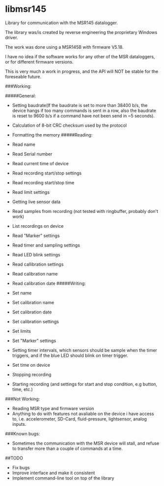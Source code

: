 # libmsr145
Library for communication with the MSR145 datalogger.

The library was/is created by reverse engineering the proprietary Windows driver.

The work was done using a MSR145B with firmware V5.18.

I have no idea if the software works for any other of the MSR dataloggers, or for different firmware versions.


This is very much a work in progress, and the API will NOT be stable for the foreseable future.

###Working:

#####General:

* Setting baudrate(If the baudrate is set to more than 38400 b/s, the device hangs if too many commands is sent in a row, also the baudrate is reset to 9600 b/s if a command have not been send in ~5 seconds).
* Calculation of 8-bit CRC checksum used by the protocol
* Formatting the memory
#####Reading:

* Read name
* Read Serial number
* Read current time of device
* Read recording start/stop settings
* Read recording start/stop time
* Read limit settings
* Getting live sensor data
* Read samples from recording (not tested with ringbuffer, probably don't work)
* List recordings on device
* Read "Marker" settings
* Read timer and sampling settings
* Read LED blink settings
* Read callibration settings
* Read calibration name
* Read calibration date
#####Writing:

* Set name
* Set calibration name
* Set calibration date
* Set calibration settings
* Set limits
* Set "Marker" settings
* Setting timer intervals, which sensors should be sample when the timer triggers, and if the blue LED should blink on timer trigger.
* Set time on device
* Stopping recording
* Starting recording (and settings for start and stop condition, e.g button, time, etc.)

###Not Working:

* Reading MSR type and firmware version
* Anything to do with features not avaliable on the device i have access to, i.e. accelerometer, SD-Card, fluid-pressure, lightsensor, analog inputs.


###Known bugs:
* Sometimes the communication with the MSR device will stall, and refuse to transfer more than a couple of commands at a time.

##TODO
* Fix bugs
* Improve interface and make it consistent
* Implement command-line tool on top of the library

